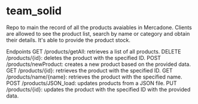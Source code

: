 # team_solid
Repo to main the record of all the products avaiables in Mercadone. Clients are allowed to see the product list, search by name or category and obtain their details. It's able to provide the product stock.

Endpoints
GET /products/getAll: retrieves a list of all products.
DELETE /products/{id}: deletes the product with the specified ID.
POST /products/newProduct: creates a new product based on the provided data.
GET /products/{id}: retrieves the product with the specified ID.
GET /products/name/{name}: retrieves the product with the specified name.
POST /products/JSON_load: updates products from a JSON file.
PUT /products/{id}: updates the product with the specified ID with the provided data.
